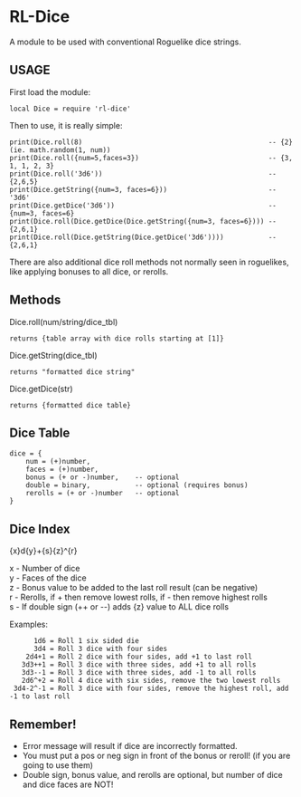 RL-Dice
=======

A module to be used with conventional Roguelike dice strings.

USAGE
-----

First load the module:

    local Dice = require 'rl-dice'

Then to use, it is really simple:

    print(Dice.roll(8)                                              -- {2} (ie. math.random(1, num))
    print(Dice.roll({num=5,faces=3})                                -- {3, 1, 1, 2, 3}
    print(Dice.roll('3d6'))                                         -- {2,6,5}
    print(Dice.getString({num=3, faces=6}))                         -- '3d6'    
    print(Dice.getDice('3d6'))                                      -- {num=3, faces=6}    
    print(Dice.roll(Dice.getDice(Dice.getString({num=3, faces=6}))) -- {2,6,1}
    print(Dice.roll(Dice.getString(Dice.getDice('3d6'))))           -- {2,6,1}
There are also additional dice roll methods not normally seen in roguelikes, like applying bonuses to all dice, or rerolls.

Methods
-------

Dice.roll(num/string/dice_tbl)

    returns {table array with dice rolls starting at [1]}

Dice.getString(dice_tbl)

    returns "formatted dice string"

Dice.getDice(str)

    returns {formatted dice table}


Dice Table
----------

    dice = {
    	num = (+)number, 
    	faces = (+)number, 
    	bonus = (+ or -)number,    -- optional
    	double = binary,           -- optional (requires bonus)
    	rerolls = (+ or -)number   -- optional
    }

Dice Index
----------

{x}d{y}+{s}{z}^{r}	

x - Number of dice  
y - Faces of the dice	 
z - Bonus value to be added to the last roll result (can be negative)	 
r - Rerolls, if + then remove lowest rolls, if - then remove highest rolls  
s - If double sign (++ or --) adds {z} value to ALL dice rolls  
	
Examples:
	
  	      1d6 = Roll 1 six sided die
		  3d4 = Roll 3 dice with four sides
	    2d4+1 = Roll 2 dice with four sides, add +1 to last roll
	   3d3++1 = Roll 3 dice with three sides, add +1 to all rolls
	   3d3--1 = Roll 3 dice with three sides, add -1 to all rolls
	   2d6^+2 = Roll 4 dice with six sides, remove the two lowest rolls
	 3d4-2^-1 = Roll 3 dice with four sides, remove the highest roll, add -1 to last roll
	 
Remember!
---------

* Error message will result if dice are incorrectly formatted.
* You must put a pos or neg sign in front of the bonus or reroll! (if you are going to use them)
* Double sign, bonus value, and rerolls are optional, but number of dice and dice faces are NOT!


